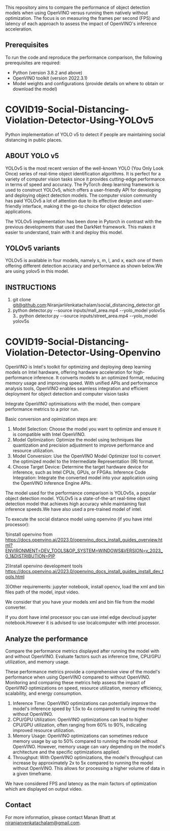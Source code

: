 This repository aims to compare the performance of object detection models when using OpenVINO versus running them natively without optimization. The focus is on measuring the frames per second (FPS) and latency of each approach to assess the impact of OpenVINO's inference acceleration.

## Prerequisites

To run the code and reproduce the performance comparison, the following prerequisites are required:

- Python (version 3.8.2 and above)
- OpenVINO toolkit (version 2022.3.1)
- Model weights and configurations (provide details on where to obtain or download the model)

# COVID19-Social-Distancing-Violation-Detector-Using-YOLOv5

Python implementation of YOLO v5 to detect if people are maintaining social distancing in public places.

## ABOUT YOLO v5
YOLOv5 is the most recent version of the well-known YOLO (You Only Look Once) series of real-time object identification algorithms. It is perfect for a variety of computer vision tasks since it provides cutting-edge performance in terms of speed and accuracy. The PyTorch deep learning framework is used to construct YOLOv5, which offers a user-friendly API for developing and deploying object detection models. The computer vision community has paid YOLOv5 a lot of attention due to its effective design and user-friendly interface, making it the go-to choice for object detection applications.

The YOLOv5 implementation has been done in Pytorch in contrast with the previous developments that used the DarkNet framework. This makes it easier to understand, train with it and deploy this model.

## YOLOv5 variants
YOLOv5 is available in four models, namely s, m, l, and x, each one of them offering different detection accuracy and performance as shown below.We are using yolov5 in this model.

## INSTRUCTIONS
1. git clone git@github.com:NiranjanVenkatachalam/social_distancing_detector.git
2. python detector.py --source inputs/mall_area.mp4 --yolo_model yolov5s
3.. python detector.py --source inputs/street_area.mp4 --yolo_model yolov5s


# COVID19-Social-Distancing-Violation-Detector-Using-Openvino

 OpenVINO is Intel's toolkit for optimizing and deploying deep learning models on Intel hardware, offering hardware 
 acceleration for high-performance inference. It converts models to an optimized format, reducing 
 memory usage and improving speed. With unified APIs and performance analysis tools, OpenVINO enables seamless 
 integration and efficient deployment for object detection and computer vision tasks
 

Integrate OpenVINO optimisations with the model, then compare performance metrics to a prior run.

Basic conversion and opimization steps are:
1. Model Selection: Choose the model you want to optimize and ensure it is compatible with Intel OpenVINO.
2. Model Optimization: Optimize the model using techniques like quantization and precision adjustment to improve performance and resource utilization.
3. Model Conversion: Use the OpenVINO Model Optimizer tool to convert the optimized model to the Intermediate Representation (IR) format.
4. Choose Target Device: Determine the target hardware device for inference, such as Intel CPUs, GPUs, or FPGAs.
Inference Code Integration: Integrate the converted model into your application using the OpenVINO Inference Engine APIs.

The model used for the performance comparison is YOLOv5s, a popular object detection model. YOLOv5 is a state-of-the-art real-time object detection model that achieves high accuracy while maintaining fast inference speeds.We have also used a pre-trained model of intel.
     

To execute the social distance model using openvino (if you have intel processor):


1)install openvino from 
    https://docs.openvino.ai/2023.0/openvino_docs_install_guides_overview.html?ENVIRONMENT=DEV_TOOLS&OP_SYSTEM=WINDOWS&VERSION=v_2023_0_1&DISTRIBUTION=PIP


2)Install openvino development tools
    https://docs.openvino.ai/2023.0/openvino_docs_install_guides_install_dev_tools.html


3)Other requirements:
    jupyter notebook, install opencv, load the xml and bin files path of the model, input video.


We consider that you have your models xml and bin file from the model converter.


If you dont have intel processor you can use intel edge devcloud jupyter notebook.However it is advised to use localcomputer with intel processor.



## Analyze the performance
Compare the performance metrics displayed after running the model with and without OpenVINO. Evaluate factors such as inference time, CPU/GPU utilization, and memory usage.

These performance metrics provide a comprehensive view of the model's performance when using OpenVINO compared to without OpenVINO. Monitoring and comparing these metrics help assess the impact of OpenVINO optimizations on speed, resource utilization, memory efficiency, scalability, and energy consumption.

1. Inference Time: OpenVINO optimizations can potentially improve the model's inference speed by 1.5x to 4x compared to running the model without OpenVINO.
2. CPU/GPU Utilization: OpenVINO optimizations can lead to higher CPU/GPU utilization, often ranging from 60% to 90%, indicating improved resource utilization.
3. Memory Usage: OpenVINO optimizations can sometimes reduce memory usage by up to 50% compared to running the model without OpenVINO. However, memory usage can vary depending on the model's architecture and the specific optimizations applied.
4. Throughput: With OpenVINO optimizations, the model's throughput can increase by approximately 2x to 5x compared to running the model without OpenVINO. This allows for processing a higher volume of data in a given timeframe.


We have considered FPS and latency as the main factors of optimization which are displayed on output video.


## Contact
For more information, please contact Manan Bhatt at niranjanvenkatachalam@gmail.com.















